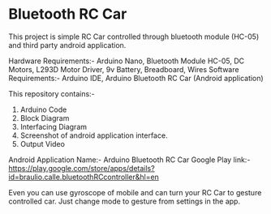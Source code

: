 # Bluetooth RC Car

This project is simple RC Car controlled through bluetooth module (HC-05) and third party android application.

Hardware Requirements:- Arduino Nano, Bluetooth Module HC-05, DC Motors, L293D Motor Driver, 9v Battery, Breadboard, Wires
Software Requirements:- Arduino IDE, Arduino Bluetooth RC Car (Android application)

This repository contains:-
1. Arduino Code
2. Block Diagram
3. Interfacing Diagram 
4. Screenshot of android application interface.
5. Output Video

Android Application Name:- Arduino Bluetooth RC Car
Google Play link:- https://play.google.com/store/apps/details?id=braulio.calle.bluetoothRCcontroller&hl=en

Even you can use gyroscope of mobile and can turn your RC Car to gesture controlled car. 
Just change mode to gesture from settings in the app.
